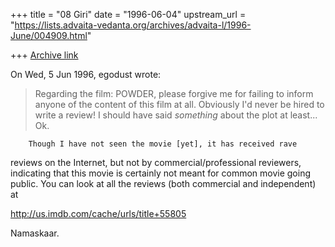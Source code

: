 +++
title = "08 Giri"
date = "1996-06-04"
upstream_url = "https://lists.advaita-vedanta.org/archives/advaita-l/1996-June/004909.html"

+++
[Archive link](https://lists.advaita-vedanta.org/archives/advaita-l/1996-June/004909.html)

On Wed, 5 Jun 1996, egodust wrote:

> Regarding the film: POWDER, please forgive me for failing to inform
> anyone of the content of this film at all.  Obviously I'd never be hired
> to write a review!  I should have said *something* about the plot at
> least...  Ok.

        Though I have not seen the movie [yet], it has received rave
reviews on the Internet, but not by commercial/professional reviewers,
indicating that this movie is certainly not meant for common movie going
public. You can look at all the reviews (both commercial and independent) at

http://us.imdb.com/cache/urls/title+55805

Namaskaar.

